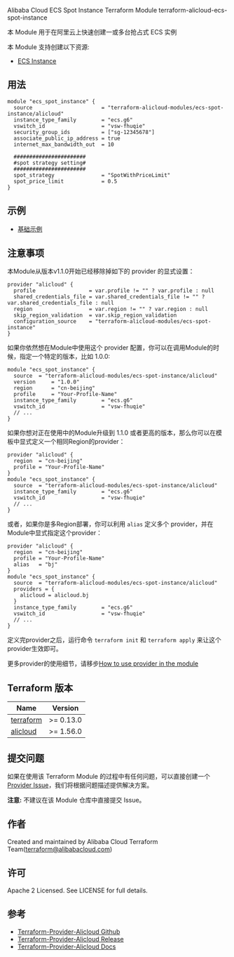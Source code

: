 Alibaba Cloud ECS Spot Instance Terraform Module
terraform-alicloud-ecs-spot-instance


本 Module 用于在阿里云上快速创建一或多台抢占式 ECS 实例

本 Module 支持创建以下资源:

* [ECS Instance](https://www.terraform.io/docs/providers/alicloud/r/instance.html)


## 用法

```hcl
module "ecs_spot_instance" {
  source                      = "terraform-alicloud-modules/ecs-spot-instance/alicloud"
  instance_type_family        = "ecs.g6"
  vswitch_id                  = "vsw-fhuqie"
  security_group_ids          = ["sg-12345678"]
  associate_public_ip_address = true
  internet_max_bandwidth_out  = 10
  
  #######################
  #spot strategy setting#
  #######################
  spot_strategy               = "SpotWithPriceLimit"
  spot_price_limit            = 0.5
}

```

## 示例

* [基础示例](https://github.com/terraform-alicloud-modules/terraform-alicloud-ecs-spot-instance/tree/master/examples/complete)

## 注意事项
本Module从版本v1.1.0开始已经移除掉如下的 provider 的显式设置：

```hcl
provider "alicloud" {
  profile                 = var.profile != "" ? var.profile : null
  shared_credentials_file = var.shared_credentials_file != "" ? var.shared_credentials_file : null
  region                  = var.region != "" ? var.region : null
  skip_region_validation  = var.skip_region_validation
  configuration_source    = "terraform-alicloud-modules/ecs-spot-instance"
}
```

如果你依然想在Module中使用这个 provider 配置，你可以在调用Module的时候，指定一个特定的版本，比如 1.0.0:

```hcl
module "ecs_spot_instance" {
  source  = "terraform-alicloud-modules/ecs-spot-instance/alicloud"
  version     = "1.0.0"
  region      = "cn-beijing"
  profile     = "Your-Profile-Name"
  instance_type_family        = "ecs.g6"
  vswitch_id                  = "vsw-fhuqie"
  // ...
}
```

如果你想对正在使用中的Module升级到 1.1.0 或者更高的版本，那么你可以在模板中显式定义一个相同Region的provider：
```hcl
provider "alicloud" {
  region  = "cn-beijing"
  profile = "Your-Profile-Name"
}
module "ecs_spot_instance" {
  source  = "terraform-alicloud-modules/ecs-spot-instance/alicloud"
  instance_type_family        = "ecs.g6"
  vswitch_id                  = "vsw-fhuqie"
  // ...
}
```
或者，如果你是多Region部署，你可以利用 `alias` 定义多个 provider，并在Module中显式指定这个provider：

```hcl
provider "alicloud" {
  region  = "cn-beijing"
  profile = "Your-Profile-Name"
  alias   = "bj"
}
module "ecs_spot_instance" {
  source  = "terraform-alicloud-modules/ecs-spot-instance/alicloud"
  providers = {
    alicloud = alicloud.bj
  }
  instance_type_family        = "ecs.g6"
  vswitch_id                  = "vsw-fhuqie"
  // ...
}
```

定义完provider之后，运行命令 `terraform init` 和 `terraform apply` 来让这个provider生效即可。

更多provider的使用细节，请移步[How to use provider in the module](https://www.terraform.io/docs/language/modules/develop/providers.html#passing-providers-explicitly)

## Terraform 版本

| Name | Version |
|------|---------|
| <a name="requirement_terraform"></a> [terraform](#requirement\_terraform) | >= 0.13.0 |
| <a name="requirement_alicloud"></a> [alicloud](#requirement\_alicloud) | >= 1.56.0 |

提交问题
-------
如果在使用该 Terraform Module 的过程中有任何问题，可以直接创建一个 [Provider Issue](https://github.com/terraform-providers/terraform-provider-alicloud/issues/new)，我们将根据问题描述提供解决方案。

**注意:** 不建议在该 Module 仓库中直接提交 Issue。

作者
-------
Created and maintained by Alibaba Cloud Terraform Team(terraform@alibabacloud.com)

许可
----
Apache 2 Licensed. See LICENSE for full details.

参考
---------
* [Terraform-Provider-Alicloud Github](https://github.com/terraform-providers/terraform-provider-alicloud)
* [Terraform-Provider-Alicloud Release](https://releases.hashicorp.com/terraform-provider-alicloud/)
* [Terraform-Provider-Alicloud Docs](https://www.terraform.io/docs/providers/alicloud/index.html)